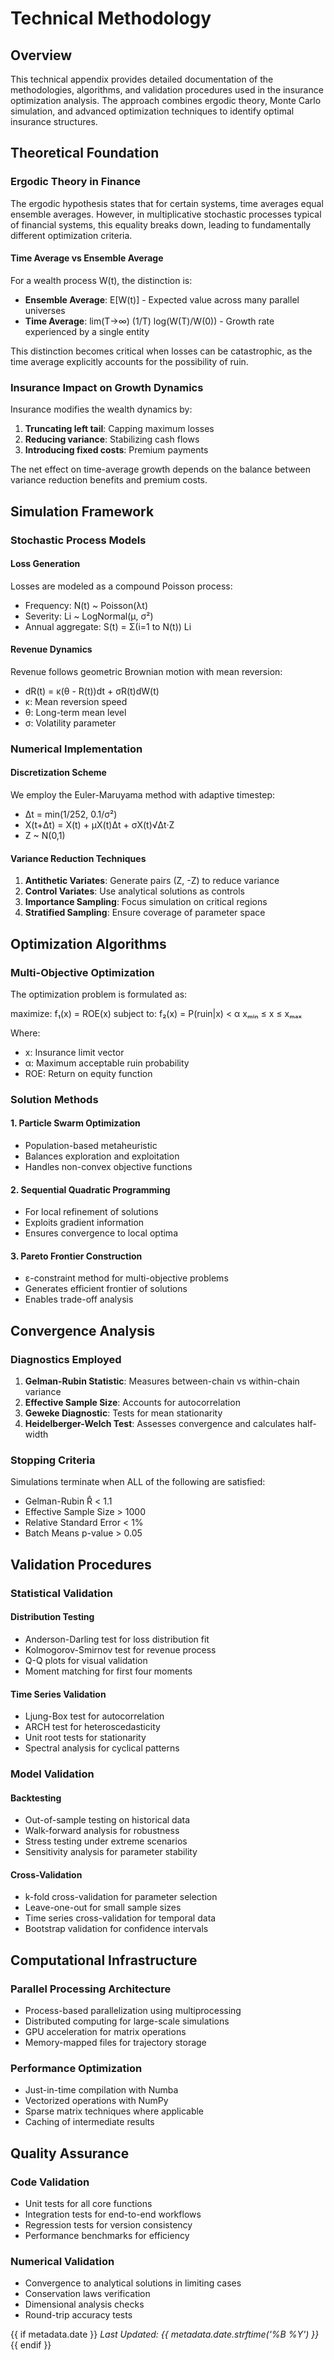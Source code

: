 # Technical Methodology

## Overview

This technical appendix provides detailed documentation of the methodologies, algorithms, and validation procedures used in the insurance optimization analysis. The approach combines ergodic theory, Monte Carlo simulation, and advanced optimization techniques to identify optimal insurance structures.

## Theoretical Foundation

### Ergodic Theory in Finance

The ergodic hypothesis states that for certain systems, time averages equal ensemble averages. However, in multiplicative stochastic processes typical of financial systems, this equality breaks down, leading to fundamentally different optimization criteria.

#### Time Average vs Ensemble Average

For a wealth process W(t), the distinction is:

- **Ensemble Average**: E[W(t)] - Expected value across many parallel universes
- **Time Average**: lim(T→∞) (1/T) log(W(T)/W(0)) - Growth rate experienced by a single entity

This distinction becomes critical when losses can be catastrophic, as the time average explicitly accounts for the possibility of ruin.

### Insurance Impact on Growth Dynamics

Insurance modifies the wealth dynamics by:

1. **Truncating left tail**: Capping maximum losses
2. **Reducing variance**: Stabilizing cash flows
3. **Introducing fixed costs**: Premium payments

The net effect on time-average growth depends on the balance between variance reduction benefits and premium costs.

## Simulation Framework

### Stochastic Process Models

#### Loss Generation
Losses are modeled as a compound Poisson process:
- Frequency: N(t) ~ Poisson(λt)
- Severity: Li ~ LogNormal(μ, σ²)
- Annual aggregate: S(t) = Σ(i=1 to N(t)) Li

#### Revenue Dynamics
Revenue follows geometric Brownian motion with mean reversion:
- dR(t) = κ(θ - R(t))dt + σR(t)dW(t)
- κ: Mean reversion speed
- θ: Long-term mean level
- σ: Volatility parameter

### Numerical Implementation

#### Discretization Scheme
We employ the Euler-Maruyama method with adaptive timestep:
- Δt = min(1/252, 0.1/σ²)
- X(t+Δt) = X(t) + μX(t)Δt + σX(t)√Δt·Z
- Z ~ N(0,1)

#### Variance Reduction Techniques

1. **Antithetic Variates**: Generate pairs (Z, -Z) to reduce variance
2. **Control Variates**: Use analytical solutions as controls
3. **Importance Sampling**: Focus simulation on critical regions
4. **Stratified Sampling**: Ensure coverage of parameter space

## Optimization Algorithms

### Multi-Objective Optimization

The optimization problem is formulated as:

maximize: f₁(x) = ROE(x)
subject to: f₂(x) = P(ruin|x) < α
           xₘᵢₙ ≤ x ≤ xₘₐₓ

Where:
- x: Insurance limit vector
- α: Maximum acceptable ruin probability
- ROE: Return on equity function

### Solution Methods

#### 1. Particle Swarm Optimization
- Population-based metaheuristic
- Balances exploration and exploitation
- Handles non-convex objective functions

#### 2. Sequential Quadratic Programming
- For local refinement of solutions
- Exploits gradient information
- Ensures convergence to local optima

#### 3. Pareto Frontier Construction
- ε-constraint method for multi-objective problems
- Generates efficient frontier of solutions
- Enables trade-off analysis

## Convergence Analysis

### Diagnostics Employed

1. **Gelman-Rubin Statistic**: Measures between-chain vs within-chain variance
2. **Effective Sample Size**: Accounts for autocorrelation
3. **Geweke Diagnostic**: Tests for mean stationarity
4. **Heidelberger-Welch Test**: Assesses convergence and calculates half-width

### Stopping Criteria

Simulations terminate when ALL of the following are satisfied:
- Gelman-Rubin R̂ < 1.1
- Effective Sample Size > 1000
- Relative Standard Error < 1%
- Batch Means p-value > 0.05

## Validation Procedures

### Statistical Validation

#### Distribution Testing
- Anderson-Darling test for loss distribution fit
- Kolmogorov-Smirnov test for revenue process
- Q-Q plots for visual validation
- Moment matching for first four moments

#### Time Series Validation
- Ljung-Box test for autocorrelation
- ARCH test for heteroscedasticity
- Unit root tests for stationarity
- Spectral analysis for cyclical patterns

### Model Validation

#### Backtesting
- Out-of-sample testing on historical data
- Walk-forward analysis for robustness
- Stress testing under extreme scenarios
- Sensitivity analysis for parameter stability

#### Cross-Validation
- k-fold cross-validation for parameter selection
- Leave-one-out for small sample sizes
- Time series cross-validation for temporal data
- Bootstrap validation for confidence intervals

## Computational Infrastructure

### Parallel Processing Architecture
- Process-based parallelization using multiprocessing
- Distributed computing for large-scale simulations
- GPU acceleration for matrix operations
- Memory-mapped files for trajectory storage

### Performance Optimization
- Just-in-time compilation with Numba
- Vectorized operations with NumPy
- Sparse matrix techniques where applicable
- Caching of intermediate results

## Quality Assurance

### Code Validation
- Unit tests for all core functions
- Integration tests for end-to-end workflows
- Regression tests for version consistency
- Performance benchmarks for efficiency

### Numerical Validation
- Convergence to analytical solutions in limiting cases
- Conservation laws verification
- Dimensional analysis checks
- Round-trip accuracy tests

{{ if metadata.date }}
*Last Updated: {{ metadata.date.strftime('%B %Y') }}*
{{ endif }}
